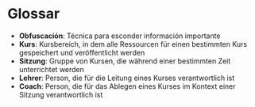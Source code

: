 # Glossar

* **Obfuscación**: Técnica para esconder información importante
* **Kurs**: Kursbereich, in dem alle Ressourcen für einen bestimmten Kurs gespeichert und veröffentlicht werden
* **Sitzung**: Gruppe von Kursen, die während einer bestimmten Zeit unterrichtet werden
* **Lehrer**: Person, die für die Leitung eines Kurses verantwortlich ist
* **Coach**: Person, die für das Ablegen eines Kurses im Kontext einer Sitzung verantwortlich ist